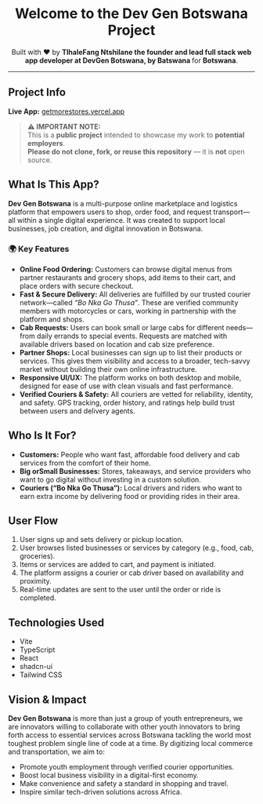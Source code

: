 <!-- README.md -->

<div align="center">
  <h1>Welcome to the <strong>Dev Gen Botswana</strong> Project</h1>
  <p>Built with ❤️ by <strong>TlhaleFang Ntshilane the founder and lead full stack web app developer at DevGen Botswana, by Batswana </strong> for <strong>Botswana</strong>.</p>
</div>

<hr/>
<h2>Project Info</h2>

<p>
  <strong>Live App:</strong>
  <a href="https://getmorestores.vercel.app">getmorestores.vercel.app</a>
</p>

<blockquote>
  <strong>⚠️ IMPORTANT NOTE:</strong><br/>
  This is a <strong>public project</strong> intended to showcase my work to <strong>potential employers</strong>.<br/>
  <strong>Please do not clone, fork, or reuse this repository</strong> — it is <strong>not</strong> open source.
</blockquote>

<h2>What Is This App?</h2>

<p>
  <strong>Dev Gen Botswana</strong> is a multi-purpose online marketplace and logistics platform that empowers users to shop, order food, and request transport—all within a single digital experience. It was created to support local businesses, job creation, and digital innovation in Botswana.
</p>

<h3>🌍 Key Features</h3>

<ul>
  <li><strong>Online Food Ordering:</strong> Customers can browse digital menus from partner restaurants and grocery shops, add items to their cart, and place orders with secure checkout.</li>
  
  <li><strong>Fast & Secure Delivery:</strong> All deliveries are fulfilled by our trusted courier network—called <em>“Bo Nka Go Thusa”</em>. These are verified community members with motorcycles or cars, working in partnership with the platform and shops.</li>

  <li><strong>Cab Requests:</strong> Users can book small or large cabs for different needs—from daily errands to special events. Requests are matched with available drivers based on location and cab size preference.</li>

  <li><strong>Partner Shops:</strong> Local businesses can sign up to list their products or services. This gives them visibility and access to a broader, tech-savvy market without building their own online infrastructure.</li>

  <li><strong>Responsive UI/UX:</strong> The platform works on both desktop and mobile, designed for ease of use with clean visuals and fast performance.</li>

  <li><strong>Verified Couriers & Safety:</strong> All couriers are vetted for reliability, identity, and safety. GPS tracking, order history, and ratings help build trust between users and delivery agents.</li>
</ul>

<h2>Who Is It For?</h2>

<ul>
  <li><strong>Customers:</strong> People who want fast, affordable food delivery and cab services from the comfort of their home.</li>
  <li><strong>Big orSmall Businesses:</strong> Stores, takeaways, and service providers who want to go digital without investing in a custom solution.</li>
  <li><strong>Couriers (“Bo Nka Go Thusa”):</strong> Local drivers and riders who want to earn extra income by delivering food or providing rides in their area.</li>
</ul>

<h2>User Flow</h2>

<ol>
  <li>User signs up and sets delivery or pickup location.</li>
  <li>User browses listed businesses or services by category (e.g., food, cab, groceries).</li>
  <li>Items or services are added to cart, and payment is initiated.</li>
  <li>The platform assigns a courier or cab driver based on availability and proximity.</li>
  <li>Real-time updates are sent to the user until the order or ride is completed.</li>
</ol>

<h2>Technologies Used</h2>

<ul>
  <li>Vite</li>
  <li>TypeScript</li>
  <li>React</li>
  <li>shadcn-ui</li>
  <li>Tailwind CSS</li>
</ul>

<h2>Vision & Impact</h2>

<p>
  <strong>Dev Gen Botswana</strong> is more than just a group of youth entrepreneurs, we are innovators willing to collaborate with other youth innovators to bring forth access to essential services across Botswana tackling the world most toughest problem single line of code at a time. By digitizing local commerce and transportation, we aim to:
</p>

<ul>
  <li>Promote youth employment through verified courier opportunities.</li>
  <li>Boost local business visibility in a digital-first economy.</li>
  <li>Make convenience and safety a standard in shopping and travel.</li>
  <li>Inspire similar tech-driven solutions across Africa.</li>
</ul>
